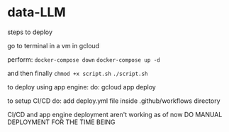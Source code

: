 # data-LLM

steps to deploy

go to terminal in a vm in gcloud


perform:
`docker-compose down`
`docker-compose up -d`

and then finally
`chmod +x script.sh`
`./script.sh`



to deploy using app engine:
    do: 
        gcloud app deploy

to setup CI/CD
    do:
        add deploy.yml file inside .github/workflows directory


CI/CD and app engine deployment aren't working as of now
DO MANUAL DEPLOYMENT FOR THE TIME BEING
